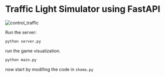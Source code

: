 # Traffic Light Simulator using FastAPI

![control_traffic](https://github.com/user-attachments/assets/22ad184a-e852-415d-906d-09e47ce6e385)


Run the server:
```bash
python server.py
```

run the game visualization.

```bash
python main.py
```


now start by modifing the code in `shoma.py`
